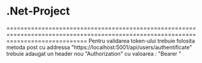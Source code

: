 # .Net-Project
===================================================================================================================================
Pentru validarea token-ului trebuie folosita metoda post cu addressa "https://localhost:5001/api/users/authentificate"
trebuie adaugat un header nou "Authorization" cu valoarea : "Bearer <token>"
  
